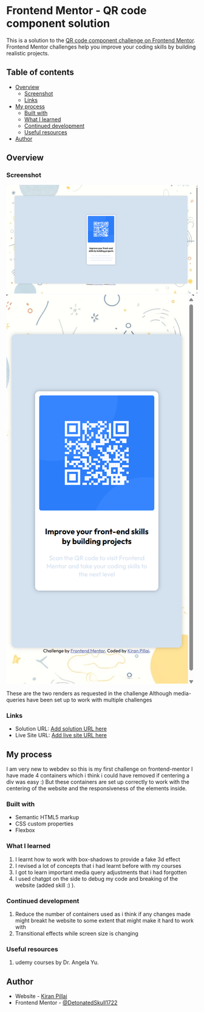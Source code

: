 # Frontend Mentor - QR code component solution

This is a solution to the [QR code component challenge on Frontend Mentor](https://www.frontendmentor.io/challenges/qr-code-component-iux_sIO_H). Frontend Mentor challenges help you improve your coding skills by building realistic projects. 

## Table of contents

- [Overview](#overview)
  - [Screenshot](#screenshot)
  - [Links](#links)
- [My process](#my-process)
  - [Built with](#built-with)
  - [What I learned](#what-i-learned)
  - [Continued development](#continued-development)
  - [Useful resources](#useful-resources)
- [Author](#author)


## Overview

### Screenshot

![](./Desktop-view.png)
![](./Mobile-view.png)

These are the two renders as requested in the challenge
Although media-queries have been set up to work with multiple challenges

### Links

- Solution URL: [Add solution URL here](https://your-solution-url.com)
- Live Site URL: [Add live site URL here](https://your-live-site-url.com)

## My process

  I am very new to webdev so this is my first challenge on frontend-mentor 
  I have made 4 containers which i think i could have removed if centering a div was easy :)
  But these containers are set up correctly to work with the centering of the website and the responsiveness of the elements inside.


### Built with

- Semantic HTML5 markup
- CSS custom properties
- Flexbox

### What I learned

  1. I learnt how to work with box-shadows to provide a fake 3d effect
  2. I revised a lot of concepts that i had learnt before with my courses
  3. I got to learn important media query adjustments that i had forgotten
  4. I used chatgpt on the side to debug my code and breaking of the website (added skill :) ).

### Continued development

  1. Reduce the number of containers used as i think if any changes made might breakt he website to some extent that might make it hard to work with 
  2. Transitional effects while screen size is changing 

### Useful resources
  1. udemy courses by Dr. Angela Yu.

## Author

- Website - [Kiran Pillai](https://www.linkedin.com/in/kiran-pillai-492523242/)
- Frontend Mentor - [@DetonatedSkull1722](https://www.frontendmentor.io/profile/DetonatedSkull1722)
